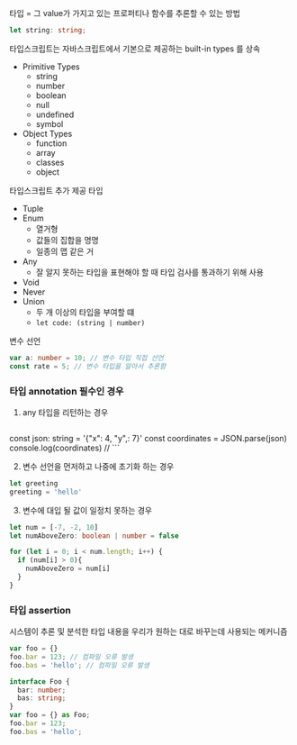 
타입 = 그 value가 가지고 있는 프로퍼티나 함수를 추론할 수 있는 방법

```ts
let string: string;
```

타입스크립트는 자바스크립트에서 기본으로 제공하는 built-in types 를 상속

- Primitive Types
	- string
	- number
	- boolean
	- null
	- undefined
	- symbol
- Object Types
	- function
	- array
	- classes
	- object

타입스크립트 추가 제공 타입

- Tuple
- Enum
	- 열거형
	- 값들의 집합을 명명
	- 일종의 맵 같은 거
- Any
	- 잘 알지 못하는 타입을 표현해야 할 때 타입 검사를 통과하기 위해 사용
- Void
- Never
- Union
	- 두 개 이상의 타입을 부여할 떄
	- ```let code: (string | number)```


변수 선언
```ts
var a: number = 10; // 변수 타입 직접 선언
const rate = 5; // 변수 타입을 알아서 추론함
```


### 타입 annotation 필수인 경우
1. any 타입을 리턴하는 경우
	```ts
const json: string = '{"x": 4, "y",: 7}'
const coordinates = JSON.parse(json)
console.log(coordinates) // 
	```

2. 변수 선언을 먼저하고 나중에 초기화 하는 경우
```ts
let greeting
greeting = 'hello'
```

3. 변수에 대입 될 값이 일정치 못하는 경우
```ts
let num = [-7, -2, 10]
let numAboveZero: boolean | number = false

for (let i = 0; i < num.length; i++) {
  if (num[i] > 0){
    numAboveZero = num[i]
  }
}
```

### 타입 assertion
시스템이 추론 및 분석한 타입 내용을 우리가 원하는 대로 바꾸는데 사용되는 메커니즘
```ts
var foo = {}
foo.bar = 123; // 컴파일 오류 발생
foo.bas = 'hello'; // 컴파일 오류 발생

interface Foo {
  bar: number;
  bas: string;
}
var foo = {} as Foo;
foo.bar = 123;
foo.bas = 'hello';
```